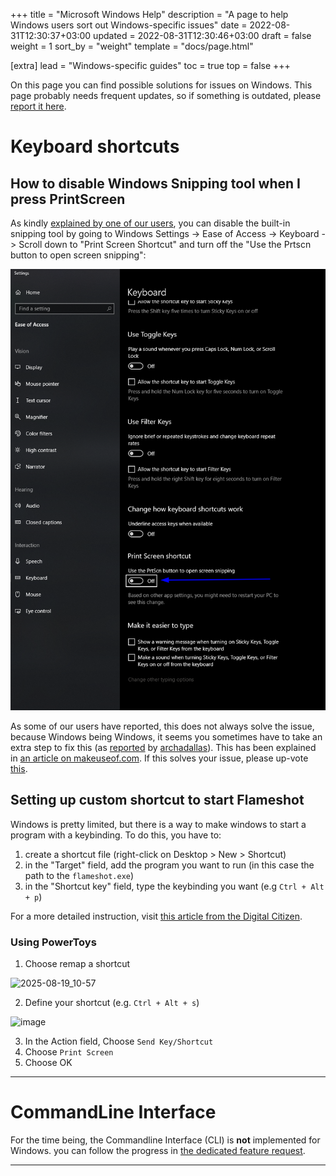 +++
title = "Microsoft Windows Help"
description = "A page to help Windows users sort out Windows-specific issues"
date = 2022-08-31T12:30:37+03:00
updated = 2022-08-31T12:30:46+03:00
draft = false
weight = 1
sort_by = "weight"
template = "docs/page.html"

[extra]
lead = "Windows-specific guides"
toc = true
top = false
+++


On this page you can find possible solutions for issues on Windows. This page probably needs frequent updates, so if something is outdated, please [report it here](https://github.com/flameshot-org/flameshot-org.github.io/issues/new).

# Keyboard shortcuts

## How to disable Windows Snipping tool when I press PrintScreen

As kindly [explained by one of our users](https://github.com/flameshot-org/flameshot/issues/1551#issuecomment-1232164940), you can disable the built-in snipping tool by going to Windows Settings -> Ease of Access -> Keyboard -> Scroll down to "Print Screen Shortcut" and turn off the "Use the Prtscn button to open screen snipping":

![Windows settings screenshot](/media/content/docs/guide/windows-help/disable-windows-snipping-tool.png)

As some of our users have reported, this does not always solve the issue, because Windows being Windows, it seems you sometimes have to take an extra step to fix this (as [reported](https://github.com/flameshot-org/flameshot/issues/1341#issuecomment-1521632771) by [archadallas](https://github.com/archadallas)). This has been explained in [an article on makeuseof.com](https://www.makeuseof.com/windows-11-disable-snipping-tool/#how-to-disable-the-snipping-tool-using-the-registry-editor). If this solves your issue, please up-vote [this](https://github.com/flameshot-org/flameshot/issues/1341#issuecomment-1521632771).

## Setting up custom shortcut to start Flameshot

Windows is pretty limited, but there is a way to make windows to start a program with a keybinding. To do this, you have to:
1. create a shortcut file (right-click on Desktop > New > Shortcut)
2. in the "Target" field, add the program you want to run (in this case the path to the `flameshot.exe`)
3. in the "Shortcut key" field, type the keybinding you want (e.g `Ctrl + Alt + p`)

For a more detailed instruction, visit [this article from the Digital Citizen](https://www.digitalcitizen.life/start-windows-apps-keyboard-shortcut/).

### Using PowerToys 

1. Choose remap a shortcut

<img width="1734" height="1213" alt="2025-08-19_10-57" src="https://github.com/user-attachments/assets/dee63f49-3c37-43a9-86db-08d80497f371" />

2. Define your shortcut (e.g. `Ctrl + Alt + s`)
 
<img width="1412" height="604" alt="image" src="https://github.com/user-attachments/assets/e9536753-2f4a-4596-a18a-db5fcb6a0177" />

3. In the Action field, Choose `Send Key/Shortcut`
4. Choose `Print Screen`
5. Choose OK

-------

# CommandLine Interface

For the time being, the Commandline Interface (CLI) is **not** implemented for Windows. you can follow the progress in [the dedicated feature request](https://github.com/flameshot-org/flameshot/issues/2118).

-------

